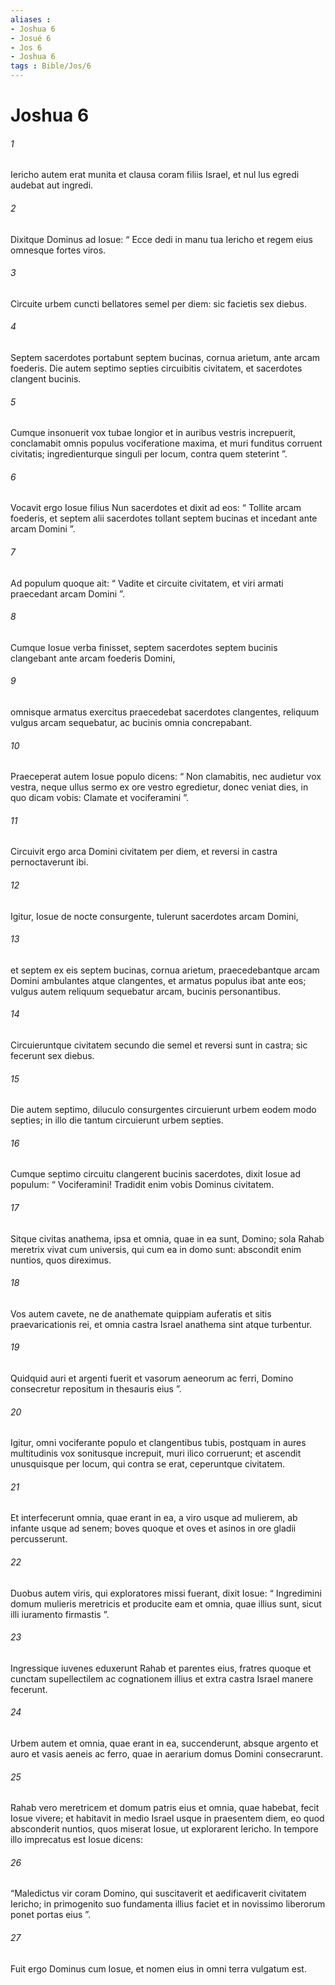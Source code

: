 ```yaml
---
aliases : 
- Joshua 6
- Josué 6
- Jos 6
- Joshua 6
tags : Bible/Jos/6
---
```


# Joshua 6

###### 1
Iericho autem erat munita et clausa coram filiis Israel, et nul lus egredi audebat aut ingredi.
###### 2
Dixitque Dominus ad Iosue: “ Ecce dedi in manu tua Iericho et regem eius omnesque fortes viros. 
###### 3
Circuite urbem cuncti bellatores semel per diem: sic facietis sex diebus. 
###### 4
Septem sacerdotes portabunt septem bucinas, cornua arietum, ante arcam foederis. Die autem septimo septies circuibitis civitatem, et sacerdotes clangent bucinis. 
###### 5
Cumque insonuerit vox tubae longior et in auribus vestris increpuerit, conclamabit omnis populus vociferatione maxima, et muri funditus corruent civitatis; ingredienturque singuli per locum, contra quem steterint ”.
###### 6
Vocavit ergo Iosue filius Nun sacerdotes et dixit ad eos: “ Tollite arcam foederis, et septem alii sacerdotes tollant septem bucinas et incedant ante arcam Domini ”. 
###### 7
Ad populum quoque ait: “ Vadite et circuite civitatem, et viri armati praecedant arcam Domini ”.
###### 8
Cumque Iosue verba finisset, septem sacerdotes septem bucinis clangebant ante arcam foederis Domini, 
###### 9
omnisque armatus exercitus praecedebat sacerdotes clangentes, reliquum vulgus arcam sequebatur, ac bucinis omnia concrepabant. 
###### 10
Praeceperat autem Iosue populo dicens: “ Non clamabitis, nec audietur vox vestra, neque ullus sermo ex ore vestro egredietur, donec veniat dies, in quo dicam vobis: Clamate et vociferamini ”. 
###### 11
Circuivit ergo arca Domini civitatem per diem, et reversi in castra pernoctaverunt ibi.
###### 12
Igitur, Iosue de nocte consurgente, tulerunt sacerdotes arcam Domini, 
###### 13
et septem ex eis septem bucinas, cornua arietum, praecedebantque arcam Domini ambulantes atque clangentes, et armatus populus ibat ante eos; vulgus autem reliquum sequebatur arcam, bucinis personantibus. 
###### 14
Circuieruntque civitatem secundo die semel et reversi sunt in castra; sic fecerunt sex diebus.
###### 15
Die autem septimo, diluculo consurgentes circuierunt urbem eodem modo septies; in illo die tantum circuierunt urbem septies. 
###### 16
Cumque septimo circuitu clangerent bucinis sacerdotes, dixit Iosue ad populum: “ Vociferamini! Tradidit enim vobis Dominus civitatem. 
###### 17
Sitque civitas anathema, ipsa et omnia, quae in ea sunt, Domino; sola Rahab meretrix vivat cum universis, qui cum ea in domo sunt: abscondit enim nuntios, quos direximus. 
###### 18
Vos autem cavete, ne de anathemate quippiam auferatis et sitis praevaricationis rei, et omnia castra Israel anathema sint atque turbentur. 
###### 19
Quidquid auri et argenti fuerit et vasorum aeneorum ac ferri, Domino consecretur repositum in thesauris eius ”.
###### 20
Igitur, omni vociferante populo et clangentibus tubis, postquam in aures multitudinis vox sonitusque increpuit, muri ilico corruerunt; et ascendit unusquisque per locum, qui contra se erat, ceperuntque civitatem. 
###### 21
Et interfecerunt omnia, quae erant in ea, a viro usque ad mulierem, ab infante usque ad senem; boves quoque et oves et asinos in ore gladii percusserunt. 
###### 22
Duobus autem viris, qui exploratores missi fuerant, dixit Iosue: “ Ingredimini domum mulieris meretricis et producite eam et omnia, quae illius sunt, sicut illi iuramento firmastis ”. 
###### 23
Ingressique iuvenes eduxerunt Rahab et parentes eius, fratres quoque et cunctam supellectilem ac cognationem illius et extra castra Israel manere fecerunt.
###### 24
Urbem autem et omnia, quae erant in ea, succenderunt, absque argento et auro et vasis aeneis ac ferro, quae in aerarium domus Domini consecrarunt. 
###### 25
Rahab vero meretricem et domum patris eius et omnia, quae habebat, fecit Iosue vivere; et habitavit in medio Israel usque in praesentem diem, eo quod absconderit nuntios, quos miserat Iosue, ut explorarent Iericho. In tempore illo imprecatus est Iosue dicens: 
###### 26
“Maledictus vir coram Domino, qui suscitaverit et aedificaverit civitatem Iericho; in primogenito suo fundamenta illius faciet et in novissimo liberorum ponet portas eius ”.
###### 27
Fuit ergo Dominus cum Iosue, et nomen eius in omni terra vulgatum est.
